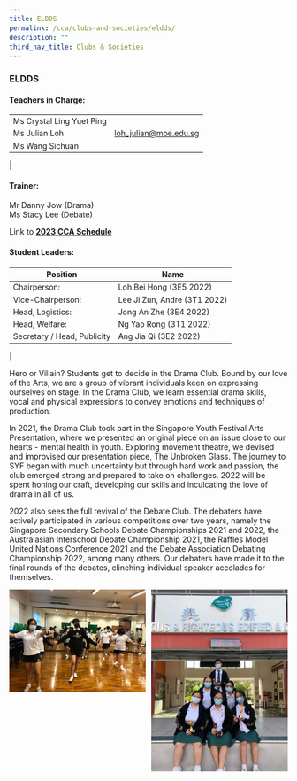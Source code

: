 ```yaml
---
title: ELDDS
permalink: /cca/clubs-and-societies/eldds/
description: ""
third_nav_title: Clubs & Societies
---
```

### **ELDDS**

#### **Teachers in Charge:**

|  |  |
|---|---|
| Ms Crystal Ling Yuet Ping |  |
| Ms Julian Loh | [loh_julian@moe.edu.sg](mailto:loh_julian@moe.edu.sg) |
| Ms Wang Sichuan |  |
|

#### **Trainer:**
Mr Danny Jow (Drama)<br>
Ms Stacy Lee (Debate)

Link to **[2023 CCA Schedule](/files/2023%20CCA%20Schedule.pdf)**

#### **Student Leaders:**

| Position | Name |
|---|---|
| Chairperson: | Loh Bei Hong (3E5 2022) |
| Vice-Chairperson: | Lee Ji Zun, Andre (3T1 2022) |
| Head, Logistics: | Jong An Zhe (3E4 2022) |
| Head, Welfare: | Ng Yao Rong (3T1 2022) |
| Secretary / Head, Publicity | Ang Jia Qi (3E2 2022) |
|

Hero or Villain? Students get to decide in the Drama Club. Bound by our love of the Arts, we are a group of vibrant individuals keen on expressing ourselves on stage. In the Drama Club, we learn essential drama skills, vocal and physical expressions to convey emotions and techniques of production. 

In 2021, the Drama Club took part in the Singapore Youth Festival Arts Presentation, where we presented an original piece on an issue close to our hearts - mental health in youth. Exploring movement theatre, we devised and improvised our presentation piece, The Unbroken Glass. The journey to SYF began with much uncertainty but through hard work and passion, the club emerged strong and prepared to take on challenges. 2022 will be spent honing our craft, developing our skills and inculcating the love of drama in all of us. 

2022 also sees the full revival of the Debate Club. The debaters have actively participated in various competitions over two years, namely the Singapore Secondary Schools Debate Championships 2021 and 2022, the Australasian Interschool Debate Championship 2021, the Raffles Model United Nations Conference 2021 and the Debate Association Debating Championship 2022, among many others. Our debaters have made it to the final rounds of the debates, clinching individual speaker accolades for themselves.      

<img src="/images/eldss1.jpg" style="width:49%" align=left>
<img src="/images/eldss2.jpg" style="width:49%" align=right>